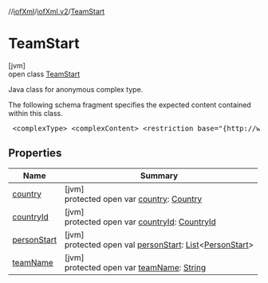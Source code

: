 //[iofXml](../../../index.md)/[iofXml.v2](../index.md)/[TeamStart](index.md)

# TeamStart

[jvm]\
open class [TeamStart](index.md)

<p>Java class for anonymous complex type. <p>The following schema fragment specifies the expected content contained within this class. <pre> &lt;complexType&gt; &lt;complexContent&gt; &lt;restriction base="{http://www.w3.org/2001/XMLSchema}anyType"&gt; &lt;sequence&gt; &lt;element ref="{}TeamName"/&gt; &lt;choice minOccurs="0"&gt; &lt;element ref="{}CountryId"/&gt; &lt;element ref="{}Country"/&gt; &lt;/choice&gt; &lt;element ref="{}PersonStart" maxOccurs="unbounded" minOccurs="0"/&gt; &lt;/sequence&gt; &lt;/restriction&gt; &lt;/complexContent&gt; &lt;/complexType&gt; </pre>

## Properties

| Name | Summary |
|---|---|
| [country](country.md) | [jvm]<br>protected open var [country](country.md): [Country](../-country/index.md) |
| [countryId](country-id.md) | [jvm]<br>protected open var [countryId](country-id.md): [CountryId](../-country-id/index.md) |
| [personStart](person-start.md) | [jvm]<br>protected open val [personStart](person-start.md): [List](https://docs.oracle.com/javase/8/docs/api/java/util/List.html)<[PersonStart](../-person-start/index.md)> |
| [teamName](team-name.md) | [jvm]<br>protected open var [teamName](team-name.md): [String](https://docs.oracle.com/javase/8/docs/api/java/lang/String.html) |
